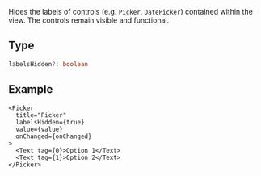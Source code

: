 Hides the labels of controls (e.g. `Picker`, `DatePicker`) contained within the view. The controls remain visible and functional.

## Type

```ts
labelsHidden?: boolean
```

## Example

```tsx
<Picker
  title="Picker"
  labelsHidden={true}
  value={value}
  onChanged={onChanged}
>
  <Text tag={0}>Option 1</Text>
  <Text tag={1}>Option 2</Text>
</Picker>
```